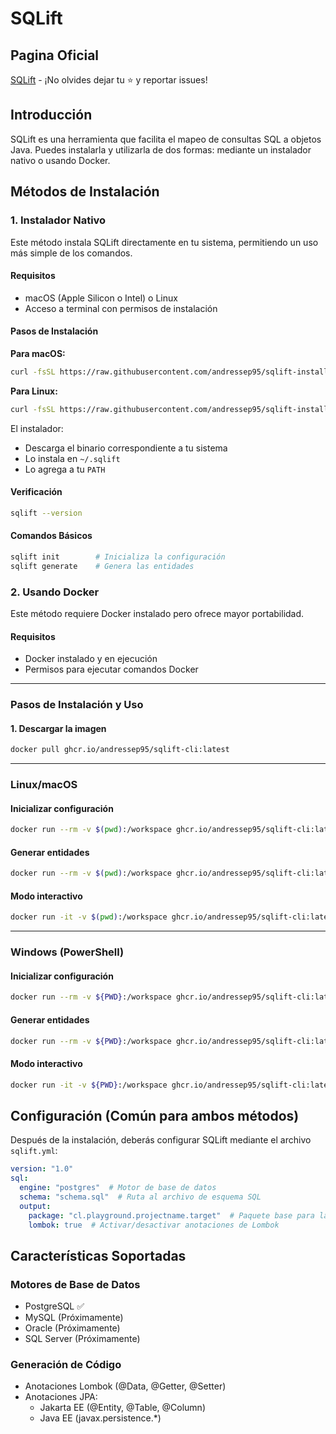 # SQLift

## Pagina Oficial

[SQLift](https://andressep95.github.io/sqlift-install) - ¡No olvides dejar tu ⭐ y reportar issues!

## Introducción

SQLift es una herramienta que facilita el mapeo de consultas SQL a objetos Java. Puedes instalarla y utilizarla de dos
formas: mediante un instalador nativo o usando Docker.

## Métodos de Instalación

### 1. Instalador Nativo

Este método instala SQLift directamente en tu sistema, permitiendo un uso más simple de los comandos.

#### Requisitos

- macOS (Apple Silicon o Intel) o Linux
- Acceso a terminal con permisos de instalación

#### Pasos de Instalación

**Para macOS:**

```bash
curl -fsSL https://raw.githubusercontent.com/andressep95/sqlift-install/main/macos-install.sh | bash
```

**Para Linux:**

```bash
curl -fsSL https://raw.githubusercontent.com/andressep95/sqlift-install/main/linux-install.sh | bash
```

El instalador:

- Descarga el binario correspondiente a tu sistema
- Lo instala en `~/.sqlift`
- Lo agrega a tu `PATH`

#### Verificación

```bash
sqlift --version
```

#### Comandos Básicos

```bash
sqlift init        # Inicializa la configuración
sqlift generate    # Genera las entidades
```

### 2. Usando Docker

Este método requiere Docker instalado pero ofrece mayor portabilidad.

#### Requisitos

- Docker instalado y en ejecución
- Permisos para ejecutar comandos Docker

---

### **Pasos de Instalación y Uso**

#### **1. Descargar la imagen**

```bash
docker pull ghcr.io/andressep95/sqlift-cli:latest
```

---

### **Linux/macOS**

#### **Inicializar configuración**

```bash
docker run --rm -v $(pwd):/workspace ghcr.io/andressep95/sqlift-cli:latest init /workspace
```

#### **Generar entidades**

```bash
docker run --rm -v $(pwd):/workspace ghcr.io/andressep95/sqlift-cli:latest generate /workspace
```

#### **Modo interactivo**

```bash
docker run -it -v $(pwd):/workspace ghcr.io/andressep95/sqlift-cli:latest
```

---

### **Windows (PowerShell)**

#### **Inicializar configuración**

```bash
docker run --rm -v ${PWD}:/workspace ghcr.io/andressep95/sqlift-cli:latest init /workspace
```

#### **Generar entidades**

```bash
docker run --rm -v ${PWD}:/workspace ghcr.io/andressep95/sqlift-cli:latest generate /workspace
```

#### **Modo interactivo**

```bash
docker run -it -v ${PWD}:/workspace ghcr.io/andressep95/sqlift-cli:latest
``` 

## Configuración (Común para ambos métodos)

Después de la instalación, deberás configurar SQLift mediante el archivo `sqlift.yml`:

```yaml
version: "1.0"
sql:
  engine: "postgres"  # Motor de base de datos
  schema: "schema.sql"  # Ruta al archivo de esquema SQL
  output:
    package: "cl.playground.projectname.target"  # Paquete base para las entidades
    lombok: true  # Activar/desactivar anotaciones de Lombok
```

## Características Soportadas

### Motores de Base de Datos

- PostgreSQL ✅
- MySQL (Próximamente)
- Oracle (Próximamente)
- SQL Server (Próximamente)

### Generación de Código

- Anotaciones Lombok (@Data, @Getter, @Setter)
- Anotaciones JPA:
    - Jakarta EE (@Entity, @Table, @Column)
    - Java EE (javax.persistence.*)